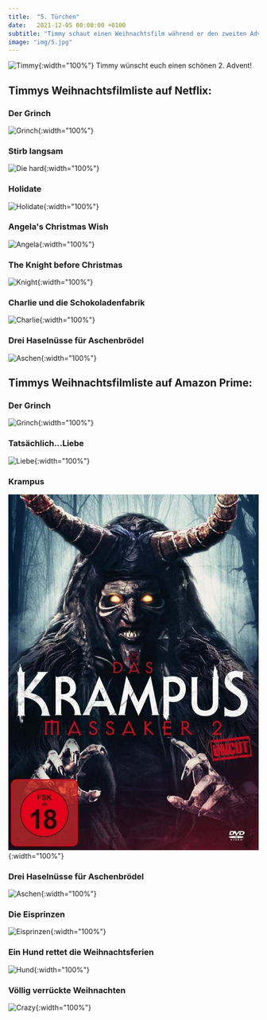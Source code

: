 ```yaml
---
title:  "5. Türchen"
date:   2021-12-05 00:00:00 +0100
subtitle: "Timmy schaut einen Weihnachtsfilm während er den zweiten Advent genießt."
image: "img/5.jpg"
---
```


![Timmy](../img/5.jpg){:width="100%"}
Timmy wünscht euch einen schönen 2. Advent!

## Timmys Weihnachtsfilmliste auf Netflix:
### Der Grinch
![Grinch](../img/grinch.jpg){:width="100%"}
### Stirb langsam
![Die hard](../img/hard.jpg){:width="100%"}
### Holidate
![Holidate](../img/holidate.jpg){:width="100%"}
### Angela's Christmas Wish
![Angela](../img/angela.jpg){:width="100%"}
### The Knight before Christmas
![Knight](../img/knight.jpg){:width="100%"}
### Charlie und die Schokoladenfabrik
![Charlie](../img/charlie.jpg){:width="100%"}
### Drei Haselnüsse für Aschenbrödel
![Aschen](../img/aschen.jpg){:width="100%"}

## Timmys Weihnachtsfilmliste auf Amazon Prime:
### Der Grinch
![Grinch](../img/grinch.jpg){:width="100%"}
### Tatsächlich...Liebe
![Liebe](../img/liebe.jpg){:width="100%"}
### Krampus
![Krampus](../img/krampus.jpg){:width="100%"}
### Drei Haselnüsse für Aschenbrödel
![Aschen](../img/aschen.jpg){:width="100%"}
### Die Eisprinzen
![Eisprinzen](../img/eisprinzen.jpg){:width="100%"}
### Ein Hund rettet die Weihnachtsferien
![Hund](../img/dog.jpg){:width="100%"}
### Völlig verrückte Weihnachten
![Crazy](../img/crazy.jpg){:width="100%"}